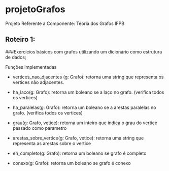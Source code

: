 # projetoGrafos
Projeto Referente a Componente: Teoria dos Grafos IFPB


## Roteiro 1:

###Exercícios básicos com grafos utilizando um dicionário como estrutura de dados; 
  
  Funções Implementadas
  
  - vertices_nao_djacentes (g: Grafo):
      retorna uma string que representa os vertices não adjacentes. 
    
  - ha_laco(g: Grafo):
      retorna um boleano se a laço no grafo. (verifica todos os vertices)
      
  - ha_paralelas(g: Grafo):
      retorna um boleano se a arestas paralelas no grafo. (verifica todos os vertices)
      
  - grau(g: Grafo, vetice):
      retorna um inteiro que indica o grau do vertice passado como parametro
  
  - arestas_sobre_vertice(g: Grafo, vetice):
      retorna uma string que representa as arestas sobre o vertice
 
  - eh_completo(g: Grafo):
      retorna um boleano se  grafo é completo
      
  - conexo(g: Grafo):
      retorna um boleano se  grafo é conexo
      
